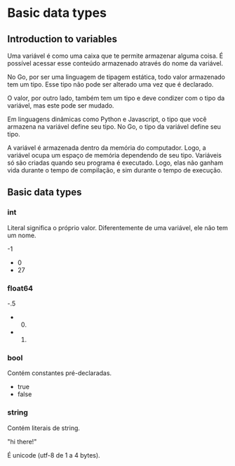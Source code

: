 # Basic data types

## Introduction to variables

Uma variável é como uma caixa que te permite armazenar alguma coisa. É possível acessar esse conteúdo armazenado através do nome da variável.

No Go, por ser uma linguagem de tipagem estática, todo valor armazenado tem um tipo. Esse tipo não pode ser alterado uma vez que é declarado.

O valor, por outro lado, também tem um tipo e deve condizer com o tipo da variável, mas este pode ser mudado.

Em linguagens dinâmicas como Python e Javascript, o tipo que você armazena na variável define seu tipo. No Go, o tipo da variável define seu tipo.

A variável é armazenada dentro da memória do computador. Logo, a variável ocupa um espaço de memória dependendo de seu tipo. Variáveis só são criadas quando seu programa é executado. Logo, elas não ganham vida durante o tempo de compilação, e sim durante o tempo de execução.

## Basic data types

### int

Literal significa o próprio valor. Diferentemente de uma variável, ele não tem um nome.

-1

* 0
* 27

### float64

-.5

* 0.
* 1.

### bool

Contém constantes pré-declaradas.

* true
* false

### string

Contém literais de string.

"hi there!"

É unicode \(utf-8 de 1 a 4 bytes\).

